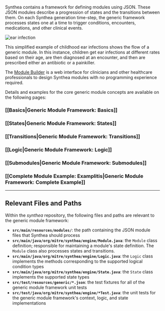 Synthea contains a framework for defining modules using JSON.  These JSON modules describe a progression of states and the transitions between them.  On each Synthea generation time-step, the generic framework processes states one at a time to trigger conditions, encounters, medications, and other clinical events.

![ear infection](https://cloud.githubusercontent.com/assets/13512036/18751952/e054e258-80ae-11e6-9b09-2350ed77b56c.png)


This simplified example of childhood ear infections shows the flow of a generic module. In this instance, children get ear infections at different rates based on their age, are then diagnosed at an encounter, and then are prescribed either an antibiotic or a painkiller. 

The [Module Builder](https://synthetichealth.github.io/module-builder/) is a web interface for clinicians and other healthcare professionals to design Synthea modules with no programming experience required.

Details and examples for the core generic module concepts are available on the following pages:

### [[Basics|Generic Module Framework: Basics]]
### [[States|Generic Module Framework: States]]
### [[Transitions|Generic Module Framework: Transitions]]
### [[Logic|Generic Module Framework: Logic]]
### [[Submodules|Generic Module Framework: Submodules]]
### [[Complete Module Example: Examplitis|Generic Module Framework: Complete Example]]

***


## Relevant Files and Paths

Within the _synthea_ repository, the following files and paths are relevant to the generic module framework:

* **`src/main/resources/modules/`**: the path containing the JSON module files that Synthea should process
* **`src/main/java/org/mitre/synthea/engine/Module.java`**: the `Module` class definition; responsible for maintaining a module's state definition.  The `Module` class also processes states and transitions.
* **`src/main/java/org/mitre/synthea/engine/Logic.java`**: the `Logic` class implements the methods corresponding to the supported logical condition types
* **`src/main/java/org/mitre/synthea/engine/State.java`**: the `State` class implements the supported state types
* **`src/test/resources/generic/*.json`**: the test fixtures for all of the generic module framework unit tests
* **`src/test/java/org/mitre/synthea/engine/*Test.java`**: the unit tests for the generic module framework's context, logic, and state implementations
